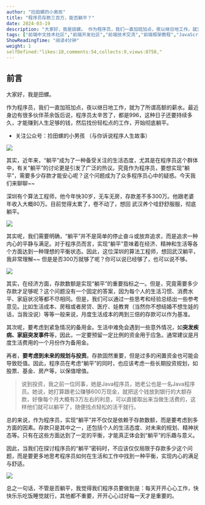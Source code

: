 ```yaml
---
author: "捡田螺的小男孩"
title: "程序员存款三百万，能否躺平？"
date: 2024-03-19
description: "大家好，我是田螺。 作为程序员，我们一直加班加点，夜以继日地工作，就为了所谓高额的薪水。最近身边有很多伙伴茶余饭后说，程序员太辛苦了，都是996，这种日子还要持续多久，才能赚到人生足够的钱？"
tags: ["前端中文技术社区","前端开发社区","前端技术交流","前端框架教程","JavaScript 学习资源","CSS 技巧与最佳实践","HTML5 最新动态","前端工程师职业发展","开源前端项目","前端技术趋势"]
ShowReadingTime: "阅读4分钟"
weight: 1
selfDefined:"likes:18,comments:54,collects:9,views:8758,"
---
```

前言
--

大家好，我是田螺。

作为程序员，我们一直加班加点，夜以继日地工作，就为了所谓高额的薪水。最近身边有很多伙伴茶余饭后说，程序员太辛苦了，都是996，这种日子还要持续多久，才能赚到人生足够的钱，然后找份轻松点的工作，开始彻底躺平。

*   关注公众号：捡田螺的小男孩 （与你诉说程序人生故事）

![](/images/jueJin/072744ae92bb4b7.png)

其实，近年来，“躺平”成为了一种备受关注的生活态度，尤其是在程序员这个群体中，有关“躺平”的讨论更是引发了广泛的热议。究竟作为程序员，要想实现“躺平”，需要多少存款才能安心呢？这个问题成为了众多程序员心中的疑惑。今天我们来聊聊~~

深圳有个算法工程师，他今年快30岁，无车无房，存款差不多300万。他跟老婆年收入大概80万。目前觉得太累了，卷不动了，想回 武汉养个哇舒舒服服，彻底躺平。

![](/images/jueJin/cd4c5d7523084ea.png)

其实呢，我们需要明确，“躺平”并不是简单的停止奋斗或放弃追求，而是追求一种内心的平静与满足。对于程序员而言，实现“躺平”意味着在经济、精神和生活等各个方面达到一种理想的平衡状态。因此，这位深圳的算法工程师，想回武汉躺平，我非常理解~~ 但是是否300万就够了呢？你可以说已经够了，也可以说不够。

![](/images/jueJin/fd3b40d9f2224ee.png)

其实，在经济方面，存款数额是实现“躺平”的重要指标之一。但是，究竟需要多少存款才足够呢？这个问题没有一个固定的答案，因为每个人的生活习惯、消费水平、家庭状况等都不尽相同。但是，我们可以通过一些思考和经验总结出一些参考意见。比如生活成本、房租或者房贷、医疗、娃教育（当然你不想结婚不想生娃的话，当我没说）等等一般来说，月度生活成本的两到三倍的存款可以作为基准。

其次呢，要考虑到紧急情况的备用金。生活中难免会遇到一些意外情况，如**突发疾病、家庭突发事件**等，因此，一定要预留一定比例的资金用于应急。通常建议是月度生活费用的一个月份作为备用金。

再者，**要考虑到未来的规划与投资**。存款固然重要，但是过多的闲置资金也可能会导致贬值。因此，程序员在考虑“躺平”的同时，也应该考虑一些长期投资规划，如股票、基金、房产等，以保值增值。

> 说到投资，我之前一位同事，她是Java程序员，她老公也是一名Java程序员。她说，她打算跟老公赚够600万现金，就把这个钱放到银行的大额存款，好像每个月大概有3万左右的利息，可以直接取出来当做生活费的，这样他们就可以躺平了，随便找点轻松的活干就行。

总的来说，作为程序员，实现“躺平”并不仅仅是依赖于存款数额，而是要考虑到多方面的因素。存款只是其中之一，还包括个人的生活态度、对未来的规划、精神状态等。只有在这些方面达到了一定的平衡，才能真正体会到“躺平”的乐趣与意义。

因此，当我们在探讨程序员的“躺平”密码时，不应该仅仅局限于存款多少这个问题，而是要更多地思考程序员如何在生活和工作中找到一种平衡，实现内心的满足与舒适。

![](/images/jueJin/b78da472ccad4ba.png)

总之一句话，不管是否躺平，我觉得我们程序员要做到是：每天开开心心工作，快快乐乐吃饭睡觉就行，其他都不重要，开开心心过好每一天才是重要的。